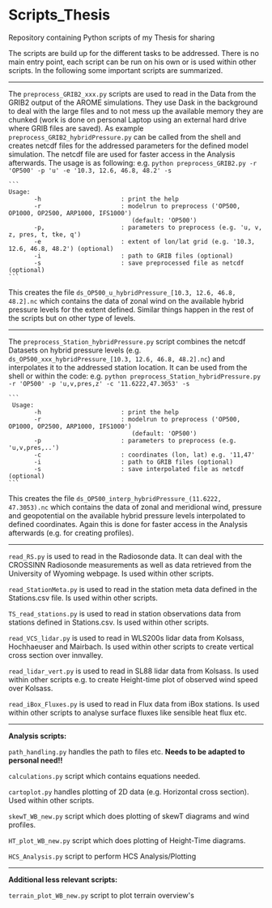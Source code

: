 # Scripts_Thesis
Repository containing Python scripts of my Thesis for sharing

The scripts are build up for the different tasks to be addressed. There is no main entry point, each script can be run on his own or is used within other scripts.
In the following some important scripts are summarized.

----
The `preprocess_GRIB2_xxx.py` scripts are used to read in the Data from the GRIB2 output of the AROME simulations.
They use Dask in the background to deal with the large files and to not mess up the available memory they are chunked (work is done on personal Laptop using an external hard drive where GRIB files are saved).
As example `preprocess_GRIB2_hybridPressure.py` can be called from the shell and creates netcdf files for the addressed parameters for the defined model simulation.
The netcdf file are used for faster access in the Analysis afterwards.
The usage is as following: e.g. `python preprocess_GRIB2.py -r 'OP500' -p 'u' -e '10.3, 12.6, 46.8, 48.2' -s`
````
```
Usage:
       -h                      : print the help
       -r                      : modelrun to preprocess ('OP500, OP1000, OP2500, ARP1000, IFS1000')
                                  (default: 'OP500')
       -p,                     : parameters to preprocess (e.g. 'u, v, z, pres, t, tke, q')
       -e                      : extent of lon/lat grid (e.g. '10.3, 12.6, 46.8, 48.2') (optional)
       -i                      : path to GRIB files (optional)
       -s                      : save preprocessed file as netcdf (optional)
```
````
This creates the file `ds_OP500_u_hybridPressure_[10.3, 12.6, 46.8, 48.2].nc` which contains the data of zonal wind on the available hybrid pressure levels for the extent defined.
Similar things happen in the rest of the scripts but on other type of levels.

----


The `preprocess_Station_hybridPressure.py` script combines the netcdf Datasets on hybrid pressure levels (e.g. `ds_OP500_xxx_hybridPressure_[10.3, 12.6, 46.8, 48.2].nc`) and interpolates it to the addressed station location.
It can be used from the shell or within the code: e.g. `python preprocess_Station_hybridPressure.py -r 'OP500' -p 'u,v,pres,z' -c '11.6222,47.3053' -s` 
````
```
 Usage:
       -h                      : print the help
       -r                      : modelrun to preprocess ('OP500, OP1000, OP2500, ARP1000, IFS1000')
                                  (default: 'OP500')
       -p                      : parameters to preprocess (e.g. 'u,v,pres,..')
       -c                      : coordinates (lon, lat) e.g. '11,47'
       -i                      : path to GRIB files (optional)
       -s                      : save interpolated file as netcdf (optional)
```
````
This creates the file `ds_OP500_interp_hybridPressure_(11.6222, 47.3053).nc` which contains the data of zonal and meridional wind, pressure and geopotential on the available hybrid pressure levels interpolated to defined coordinates.
Again this is done for faster access in the Analysis afterwards (e.g. for creating profiles).

----


`read_RS.py` is used to read in the Radiosonde data. It can deal with the CROSSINN Radiosonde measurements as well as data retrieved from the University of Wyoming webpage. Is used within other scripts.

`read_StationMeta.py` is used to read in the station meta data defined in the Stations.csv file. Is used within other scripts.

`TS_read_stations.py` is used to read in station observations data from stations defined in Stations.csv. Is used within other scripts.

`read_VCS_lidar.py` is used to read in WLS200s lidar data from Kolsass, Hochhaeuser and Mairbach. Is used within other scripts to create vertical cross section over innvalley.

`read_lidar_vert.py` is used to read in SL88 lidar data from Kolsass. Is used within other scripts e.g. to create Height-time plot of observed wind speed over Kolsass.

`read_iBox_Fluxes.py` is used to read in Flux data from iBox stations. Is used within other scripts to analyse surface fluxes like sensible heat flux etc.

----
**Analysis scripts:**

`path_handling.py` handles the path to files etc. **Needs to be adapted to personal need!!**

`calculations.py` script which contains equations needed.

`cartoplot.py` handles plotting of 2D data (e.g. Horizontal cross section). Used within other scripts.

`skewT_WB_new.py` script which does plotting of skewT diagrams and wind profiles.

`HT_plot_WB_new.py` script which does plotting of Height-Time diagrams.

`HCS_Analysis.py` script to perform HCS Analysis/Plotting

----

**Additional less relevant scripts:**

`terrain_plot_WB_new.py` script to plot terrain overview's








